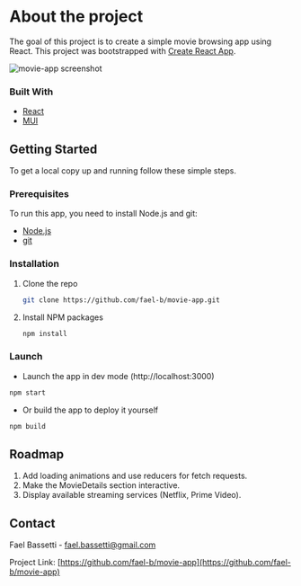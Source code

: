 # About the project

The goal of this project is to create a simple movie browsing app using React.
This project was bootstrapped with [Create React App](https://github.com/facebook/create-react-app).

![movie-app screenshot](https://i.ibb.co/KwgSy5V/movie-app.png)

### Built With

- [React](https://reactjs.org/)
- [MUI](https://mui.com/)

## Getting Started

To get a local copy up and running follow these simple steps.

### Prerequisites

To run this app, you need to install Node.js and git:

- [Node.js](https://nodejs.org/en/)
- [git](https://git-scm.com/)

### Installation

1. Clone the repo
   ```sh
   git clone https://github.com/fael-b/movie-app.git
   ```
2. Install NPM packages
   ```sh
   npm install
   ```

### Launch

- Launch the app in dev mode (http://localhost:3000)

```sh
npm start
```

- Or build the app to deploy it yourself

```sh
npm build
```

## Roadmap

1. Add loading animations and use reducers for fetch requests.
2. Make the MovieDetails section interactive.
3. Display available streaming services (Netflix, Prime Video).

## Contact

Fael Bassetti - fael.bassetti@gmail.com

Project Link: [https://github.com/fael-b/movie-app](https://github.com/fael-b/movie-app)
